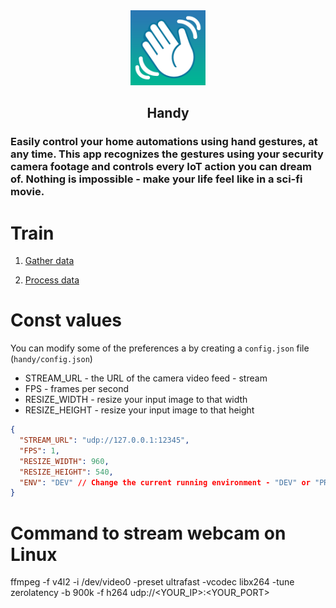 <div align="center">
    <img src="./assets/Handy512.png" width="120px" height="120px" alt="Handy">
    <h2 align="center">Handy</h2>
</div>

### Easily control your home automations using hand gestures, at any time. This app recognizes the gestures using your security camera footage and controls every IoT action you can dream of. Nothing is impossible - make your life feel like in a sci-fi movie.

# Train

1. [Gather data](./handy/train/0_Gather_Data.ipynb)

1. [Process data](./handy/train/1_Process_Data.ipynb)

# Const values

You can modify some of the preferences a by creating a `config.json` file (`handy/config.json`)

- STREAM_URL - the URL of the camera video feed - stream
- FPS - frames per second
- RESIZE_WIDTH - resize your input image to that width
- RESIZE_HEIGHT - resize your input image to that height

```json
{
  "STREAM_URL": "udp://127.0.0.1:12345",
  "FPS": 1,
  "RESIZE_WIDTH": 960,
  "RESIZE_HEIGHT": 540,
  "ENV": "DEV" // Change the current running environment - "DEV" or "PROD"
}
```

# Command to stream webcam on Linux

ffmpeg -f v4l2 -i /dev/video0 -preset ultrafast -vcodec libx264 -tune zerolatency -b 900k -f h264 udp://<YOUR_IP>:<YOUR_PORT>

